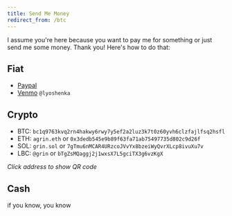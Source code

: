 ```yaml
---
title: Send Me Money
redirect_from: /btc
---
```


I assume you're here because you want to pay me for something or just send me some money. Thank you! Here's how to do that:

## Fiat

- [Paypal](https://www.paypal.com/paypalme/alexgrin)
- [Venmo](www.venmo.com/u/lyoshenka) `@lyoshenka`


## Crypto

- BTC: `bc1q9763kvq2rn4hakwy6rwy7y5ef2a2luz3k7t0z60yvh6clzfajlfsq2hsfl`
- ETH: `agrin.eth` or `0x3dedb545e9b89f63fa71ab75497735d802c9d26f`
- SOL: `grin.sol` or `7gTmu6nMCAR4URzcoJVvYx8bzeiWyQvrXLcp8ivuXu7v`
- LBC: `@grin` or `bTgZsMQaggj2j1wxsX7L5gciTX3g6vzKgX`

_Click address to show QR code_

<canvas id="qr" style="display:none;position:fixed;top:5px;right:5px;height:300px;width:300px"></canvas>


## Cash

if you know, you know


<script type="text/javascript" src="/js/qrious.min.js"></script>
<script>
(function() {
  function ready(fn) {
    if (document.readyState != 'loading'){
      fn();
    } else {
      document.addEventListener('DOMContentLoaded', fn);
    }
  }

  ready(function(){
    const canvas = document.getElementById('qr');
    const qr = new QRious({element: canvas, size: 300});
    const qrSelector = "#crypto + ul code"

    function show(e) {
      qr.set({value: e.target.innerHTML});
      canvas.style.display = "block";
    };

    function hide() {
      canvas.style.display = "none";
    };

    const elements = document.querySelectorAll(qrSelector);
    Array.prototype.forEach.call(elements, function(el, i){
      if (el.innerHTML.length > 16) { // addresses, not names
        el.style.cursor = "pointer";
        el.addEventListener("click", show);
        //el.addEventListener("mouseout", hide);
        //el.setAttribute("data-qr", "")
      }
    });

    document.addEventListener("click", function(e) {
      // loop parent nodes from the target to the delegation node
      for (var target = e.target; target && target != this; target = target.parentNode) {
        if (target.matches(qrSelector)) {
          return;
        }
      }
      canvas.style.display = "none";
    }, false);
  })
})();

</script>
